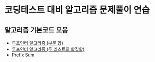 # 코딩테스트 대비 알고리즘 문제풀이 연습

## 알고리즘 기본코드 모음
- [투포인터 알고리즘 (부분 합)](https://github.com/shinwonse/coding-test/blob/main/%EC%95%8C%EA%B3%A0%EB%A6%AC%EC%A6%98-%EA%B8%B0%EB%B3%B8%EC%BD%94%EB%93%9C/TwoPointer.py)
- [투포인터 알고리즘 (두 리스트의 합집합)](https://github.com/shinwonse/coding-test/blob/main/%EC%95%8C%EA%B3%A0%EB%A6%AC%EC%A6%98-%EA%B8%B0%EB%B3%B8%EC%BD%94%EB%93%9C/TwoPointerMergeList.py)
- [Prefix Sum](https://github.com/shinwonse/coding-test/blob/main/%EC%95%8C%EA%B3%A0%EB%A6%AC%EC%A6%98-%EA%B8%B0%EB%B3%B8%EC%BD%94%EB%93%9C/PrefixSum.py)
